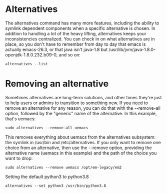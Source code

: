 # Alternatives

The alternatives command has many more features, including the ability to symlink dependent components when a specific alternative is chosen. 
In addition to handling a lot of the heavy lifting, alternatives keeps your inconsistencies centralized. You can check in on what alternatives are in place, 
so you don't have to remember from day to day that emacs is actually emacs-26.3, or that java isn't java-1.8 but /usr/lib/jvm/java-1.8.0-openjdk-1.8.0.232.b09-0, 
and so on:

```
alternatives --list
```

# Removing an alternative

Sometimes alternatives are long-term solutions, and other times they're just to help users or admins to transition to something new. 
If you need to remove an alternative for any reason, you can do that with the --remove-all option, followed by the "generic" name of the alternative. 
In this example, that's uemacs:

```
sudo alternatives --remove-all uemacs
```

This removes everything about uemacs from the alternatives subsystem: the symlink in /usr/bin and /etc/alternatives. 
If you only want to remove one choice from an alternative, then use the --remove option, providing the alternative name (uemacs in this example) and the path of the 
choice you want to drop:

```
sudo alternatives --remove uemacs /opt/em-legacy/em2
```

Setting the default python3 to python3.8

```
alternatives --set python3 /usr/bin/python3.8
```
